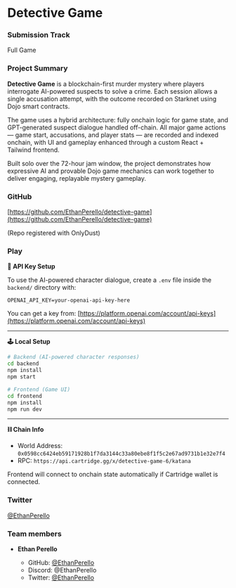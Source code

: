 # Detective Game

### Submission Track
Full Game

### Project Summary

**Detective Game** is a blockchain-first murder mystery where players interrogate AI-powered suspects to solve a crime. Each session allows a single accusation attempt, with the outcome recorded on Starknet using Dojo smart contracts.

The game uses a hybrid architecture: fully onchain logic for game state, and GPT-generated suspect dialogue handled off-chain. All major game actions — game start, accusations, and player stats — are recorded and indexed onchain, with UI and gameplay enhanced through a custom React + Tailwind frontend.

Built solo over the 72-hour jam window, the project demonstrates how expressive AI and provable Dojo game mechanics can work together to deliver engaging, replayable mystery gameplay.

### GitHub

[https://github.com/EthanPerello/detective-game](https://github.com/EthanPerello/detective-game)

(Repo registered with OnlyDust)

### Play

**🔐 API Key Setup**

To use the AI-powered character dialogue, create a `.env` file inside the `backend/` directory with:

```env
OPENAI_API_KEY=your-openai-api-key-here
````

You can get a key from:
[https://platform.openai.com/account/api-keys](https://platform.openai.com/account/api-keys)

---

**🕹 Local Setup**

```bash
# Backend (AI-powered character responses)
cd backend
npm install
npm start

# Frontend (Game UI)
cd frontend
npm install
npm run dev
```

---

**⛓ Chain Info**

* World Address: `0x0598cc6424eb59171928b1f7da3144c33a80ebe8f1f5c2e67ad9731b1e32e7f4`
* RPC: `https://api.cartridge.gg/x/detective-game-6/katana`

Frontend will connect to onchain state automatically if Cartridge wallet is connected.

### Twitter

[@EthanPerello](https://twitter.com/EthanPerello)

### Team members

* **Ethan Perello**

  * GitHub: [@EthanPerello](https://github.com/EthanPerello)
  * Discord: @EthanPerello
  * Twitter: [@EthanPerello](https://twitter.com/EthanPerello)
